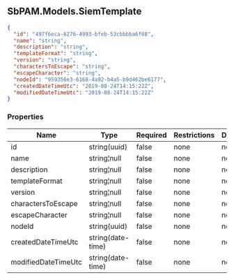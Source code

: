 
<h2 id="tocS_SbPAM.Models.SiemTemplate">SbPAM.Models.SiemTemplate</h2>

<a id="schemasbpam.models.siemtemplate"></a>
<a id="schema_SbPAM.Models.SiemTemplate"></a>
<a id="tocSsbpam.models.siemtemplate"></a>
<a id="tocssbpam.models.siemtemplate"></a>

```json
{
  "id": "497f6eca-6276-4993-bfeb-53cbbbba6f08",
  "name": "string",
  "description": "string",
  "templateFormat": "string",
  "version": "string",
  "charactersToEscape": "string",
  "escapeCharacter": "string",
  "nodeId": "959356e3-6168-4a92-b4a5-b9d462be6177",
  "createdDateTimeUtc": "2019-08-24T14:15:22Z",
  "modifiedDateTimeUtc": "2019-08-24T14:15:22Z"
}

```

### Properties

|Name|Type|Required|Restrictions|Description|
|---|---|---|---|---|
|id|string(uuid)|false|none|none|
|name|string¦null|false|none|none|
|description|string¦null|false|none|none|
|templateFormat|string¦null|false|none|none|
|version|string¦null|false|none|none|
|charactersToEscape|string¦null|false|none|none|
|escapeCharacter|string¦null|false|none|none|
|nodeId|string(uuid)|false|none|none|
|createdDateTimeUtc|string(date-time)|false|none|none|
|modifiedDateTimeUtc|string(date-time)|false|none|none|


